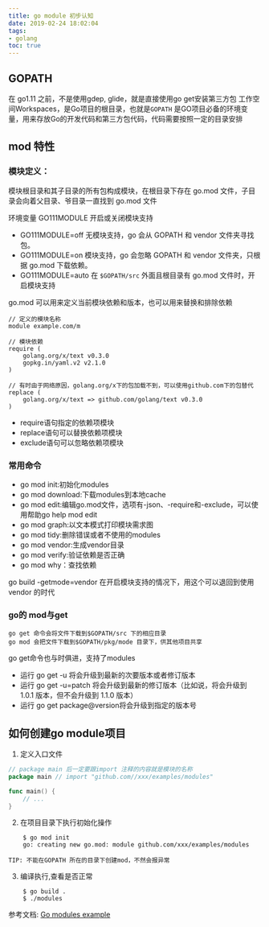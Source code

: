 ```yaml
---
title: go module 初步认知
date: 2019-02-24 18:02:04
tags:
- golang
toc: true
---
```


## GOPATH 

在 go1.11 之前，不是使用gdep, glide，就是直接使用go get安装第三方包
工作空间Workspaces，是Go项目的根目录，也就是``GOPATH`` 是GO项目必备的环境变量，用来存放Go的开发代码和第三方包代码，代码需要按照一定的目录安排

## mod 特性

### 模块定义：

模块根目录和其子目录的所有包构成模块，在根目录下存在 go.mod 文件，子目录会向着父目录、爷目录一直找到 go.mod 文件


环境变量 GO111MODULE 开启或关闭模块支持

- GO111MODULE=off 无模块支持，go 会从 GOPATH 和 vendor 文件夹寻找包。
- GO111MODULE=on 模块支持，go 会忽略 GOPATH 和 vendor 文件夹，只根据 go.mod 下载依赖。
- GO111MODULE=auto 在 ``$GOPATH/src`` 外面且根目录有 go.mod 文件时，开启模块支持

<!-- more -->
go.mod 可以用来定义当前模块依赖和版本，也可以用来替换和排除依赖

```
// 定义的模块名称
module example.com/m

// 模块依赖
require (
    golang.org/x/text v0.3.0
    gopkg.in/yaml.v2 v2.1.0
)

// 有时由于网络原因，golang.org/x下的包加载不到，可以使用github.com下的包替代
replace (
    golang.org/x/text => github.com/golang/text v0.3.0
)

```

- require语句指定的依赖项模块
- replace语句可以替换依赖项模块
- exclude语句可以忽略依赖项模块

### 常用命令

- go mod init:初始化modules
- go mod download:下载modules到本地cache
- go mod edit:编辑go.mod文件，选项有-json、-require和-exclude，可以使用帮助go help mod edit
- go mod graph:以文本模式打印模块需求图
- go mod tidy:删除错误或者不使用的modules
- go mod vendor:生成vendor目录
- go mod verify:验证依赖是否正确
- go mod why：查找依赖

go build -getmode=vendor 在开启模块支持的情况下，用这个可以退回到使用 vendor 的时代

### go的 mod与get


    go get 命令会将文件下载到$GOPATH/src 下的相应目录
    go mod 会把文件下载到$GOPATH/pkg/mode 目录下，供其他项目共享

go get命令也与时俱进，支持了modules

- 运行 go get -u 将会升级到最新的次要版本或者修订版本
- 运行 go get -u=patch 将会升级到最新的修订版本（比如说，将会升级到 1.0.1 版本，但不会升级到 1.1.0 版本）
- 运行 go get package@version将会升级到指定的版本号

## 如何创建go module项目

1)  定义入口文件

```go
// package main 后一定要跟import 注释的内容就是模块的名称
package main // import "github.com//xxx/examples/modules"

func main() {
    // ...
}

```

2) 在项目目录下执行初始化操作

```
    $ go mod init
    go: creating new go.mod: module github.com/xxx/examples/modules
```
    TIP: 不能在GOPATH 所在的目录下创建mod，不然会报异常

3) 编译执行,查看是否正常

```
    $ go build .
    $ ./modules 

```


参考文档: [Go modules example](https://www.mycodesmells.com/post/go-modules-example)

